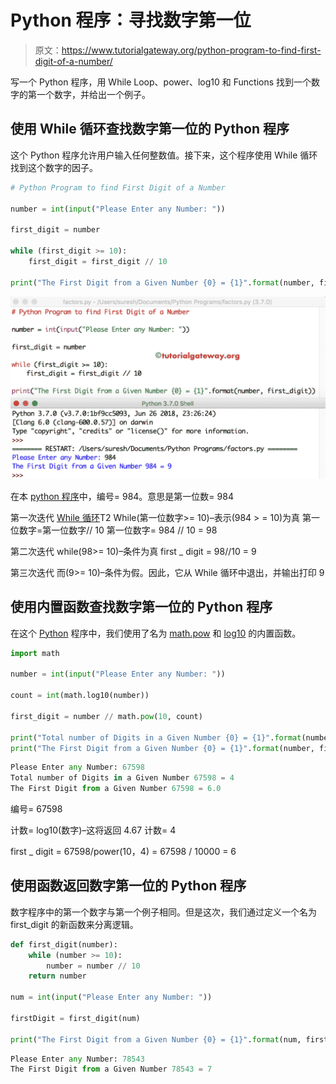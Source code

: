 # Python 程序：寻找数字第一位

> 原文：<https://www.tutorialgateway.org/python-program-to-find-first-digit-of-a-number/>

写一个 Python 程序，用 While Loop、power、log10 和 Functions 找到一个数字的第一个数字，并给出一个例子。

## 使用 While 循环查找数字第一位的 Python 程序

这个 Python 程序允许用户输入任何整数值。接下来，这个程序使用 While 循环找到这个数字的因子。

```py
# Python Program to find First Digit of a Number

number = int(input("Please Enter any Number: "))

first_digit = number

while (first_digit >= 10):
    first_digit = first_digit // 10

print("The First Digit from a Given Number {0} = {1}".format(number, first_digit))
```

![Python Program to find First Digit of a Number 1](img/9a18783c305ff7dfe80fb66db53f32f5.png)

在本 [python 程序](https://www.tutorialgateway.org/python-programming-examples/)中，编号= 984。意思是第一位数= 984

第一次迭代 [While 循环](https://www.tutorialgateway.org/python-while-loop/)T2 While(第一位数字>= 10)–表示(984 > = 10)为真
第一位数字=第一位数字// 10
第一位数字= 984 // 10 = 98

第二次迭代
while(98>= 10)–条件为真
first _ digit = 98//10 = 9

第三次迭代
而(9>= 10)–条件为假。因此，它从 While 循环中退出，并输出打印 9

## 使用内置函数查找数字第一位的 Python 程序

在这个 [Python](https://www.tutorialgateway.org/python-tutorial/) 程序中，我们使用了名为 [math.pow](https://www.tutorialgateway.org/python-pow/) 和 [log10](https://www.tutorialgateway.org/python-log10/) 的内置函数。

```py
import math

number = int(input("Please Enter any Number: "))

count = int(math.log10(number))

first_digit = number // math.pow(10, count)

print("Total number of Digits in a Given Number {0} = {1}".format(number, count))
print("The First Digit from a Given Number {0} = {1}".format(number, first_digit))
```

```py
Please Enter any Number: 67598
Total number of Digits in a Given Number 67598 = 4
The First Digit from a Given Number 67598 = 6.0
```

编号= 67598

计数= log10(数字)–这将返回 4.67
计数= 4

first _ digit = 67598/power(10，4) = 67598 / 10000 = 6

## 使用函数返回数字第一位的 Python 程序

数字程序中的第一个数字与第一个例子相同。但是这次，我们通过定义一个名为 first_digit 的新函数来分离逻辑。

```py
def first_digit(number):
    while (number >= 10):
        number = number // 10
    return number

num = int(input("Please Enter any Number: "))

firstDigit = first_digit(num)

print("The First Digit from a Given Number {0} = {1}".format(num, firstDigit))
```

```py
Please Enter any Number: 78543
The First Digit from a Given Number 78543 = 7
```